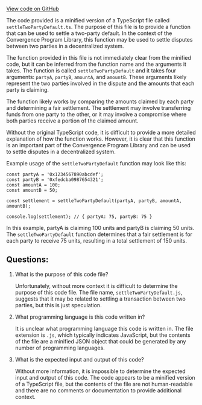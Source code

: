 [View code on GitHub](https://github.com/convergence-rfq/convergence-program-library/rfq/js/generated/instructions/settleTwoPartyDefault.js.map)

The code provided is a minified version of a TypeScript file called `settleTwoPartyDefault.ts`. The purpose of this file is to provide a function that can be used to settle a two-party default. In the context of the Convergence Program Library, this function may be used to settle disputes between two parties in a decentralized system.

The function provided in this file is not immediately clear from the minified code, but it can be inferred from the function name and the arguments it takes. The function is called `settleTwoPartyDefault` and it takes four arguments: `partyA`, `partyB`, `amountA`, and `amountB`. These arguments likely represent the two parties involved in the dispute and the amounts that each party is claiming.

The function likely works by comparing the amounts claimed by each party and determining a fair settlement. The settlement may involve transferring funds from one party to the other, or it may involve a compromise where both parties receive a portion of the claimed amount.

Without the original TypeScript code, it is difficult to provide a more detailed explanation of how the function works. However, it is clear that this function is an important part of the Convergence Program Library and can be used to settle disputes in a decentralized system. 

Example usage of the `settleTwoPartyDefault` function may look like this:

```
const partyA = '0x1234567890abcdef';
const partyB = '0xfedcba0987654321';
const amountA = 100;
const amountB = 50;

const settlement = settleTwoPartyDefault(partyA, partyB, amountA, amountB);

console.log(settlement); // { partyA: 75, partyB: 75 }
```

In this example, partyA is claiming 100 units and partyB is claiming 50 units. The `settleTwoPartyDefault` function determines that a fair settlement is for each party to receive 75 units, resulting in a total settlement of 150 units.
## Questions: 
 1. What is the purpose of this code file?
    
    Unfortunately, without more context it is difficult to determine the purpose of this code file. The file name, `settleTwoPartyDefault.js`, suggests that it may be related to settling a transaction between two parties, but this is just speculation.

2. What programming language is this code written in?
    
    It is unclear what programming language this code is written in. The file extension is `.js`, which typically indicates JavaScript, but the contents of the file are a minified JSON object that could be generated by any number of programming languages.

3. What is the expected input and output of this code?
    
    Without more information, it is impossible to determine the expected input and output of this code. The code appears to be a minified version of a TypeScript file, but the contents of the file are not human-readable and there are no comments or documentation to provide additional context.